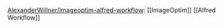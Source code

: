 



[AlexanderWillner/imageoptim-alfred-workflow](https://github.com/AlexanderWillner/imageoptim-alfred-workflow): [[ImageOptim]] [[Alfred Workflow]]












